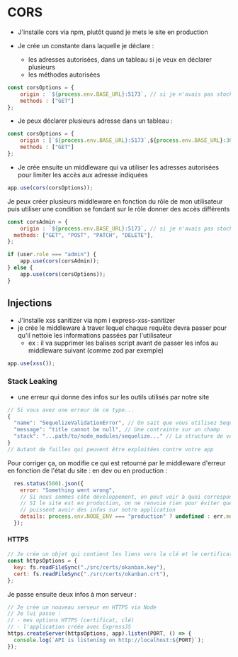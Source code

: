 # CORS

- J'installe cors via npm, plutôt quand je mets le site en production

- Je crée un constante dans laquelle je déclare :
  - les adresses autorisées, dans un tableau si je veux en déclarer plusieurs
  - les méthodes autorisées

```js
const corsOptions = {
    origin : `${process.env.BASE_URL}:5173`, // si je n'avais pas stocké l'info dans process.env, j'aurais indiqé : http://localhost:5173
    methods : ["GET"]
};
```

- Je peux déclarer plusieurs adresse dans un tableau :

```js
const corsOptions = {
    origin : [`${process.env.BASE_URL}:5173`,${process.env.BASE_URL}:3000], 
    methods : ["GET"]
};
```

- Je crée ensuite un middleware qui va utiliser les adresses autorisées pour limiter les accès aux adresse indiquées

```js
app.use(cors(corsOptions));
```

Je peux créer plusieurs middleware en fonction du rôle de mon utilisateur puis utiliser une condition se fondant sur le rôle donner des accès différents

```js
const corsAdmin = {
    origin : `${process.env.BASE_URL}:5173`, // si je n'avais pas stocké l'info dans process.env, j'aurais indiqé : http://localhost:5173
  methods: ["GET", "POST", "PATCH", "DELETE"],
};

if (user.role === "admin") {
    app.use(cors(corsAdmin));
} else {
    app.use(cors(corsOptions));
}
```

## Injections

- J'installe xss sanitizer via npm i express-xss-sanitizer
- je crée le middleware à traver lequel chaque requête devra passer pour qu'il nettoie les informations passées par l'utilisateur
  - ex : il va supprimer les balises script avant de passer les infos au middleware suivant (comme zod par exemple)

```js
app.use(xss());
```

### Stack Leaking

- une erreur qui donne des infos sur les outils utilisés par notre site

```js
// Si vous avez une erreur de ce type...
{
  "name": "SequelizeValidationError", // On sait que vous utilisez Sequelize
  "message": "title cannot be null", // Une contrainte sur un champ
  "stack": "...path/to/node_modules/sequelize..." // La structure de votre app
}
// Autant de failles qui peuvent être exploitées contre votre app
```

Pour corriger ça, on modifie ce qui est retourné par le middleware d'erreur en fonction de l'état du site : en dev ou en production : 

```js
  res.status(500).json({
    error: "Something went wrong",
    // Si nous sommes côté développement, on peut voir à quoi correspond l'erreur 500
    // SI le site est en production, on ne renvoie rien pour éviter que des personnes malveillantes
    // puissent avoir des infos sur notre application
    details: process.env.NODE_ENV === "production" ? undefined : err.message,
  });
```

#### HTTPS

```js
// Je crée un objet qui contient les liens vers la clé et le certificat permettant d'utiliser le protocole HTTPS
const httpsOptions = {
  key: fs.readFileSync("./src/certs/okanban.key"),
  cert: fs.readFileSync("./src/certs/okanban.crt"),
};
```

Je passe ensuite deux infos à mon serveur : 
```js
// Je crée un nouveau serveur en HTTPS via Node
// Je lui passe :
// - mes options HTTPS (certificat, clé)
// - l'application créée avec ExpressJS
https.createServer(httpsOptions, app).listen(PORT, () => {
  console.log(`API is listening on http://localhost:${PORT}`);
});

```